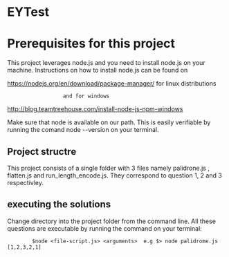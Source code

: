 # EYTest

# Prerequisites for this project

This project leverages node.js and  you need to install node.js on your machine. Instructions on how to install node.js can be found on

https://nodejs.org/en/download/package-manager/ for linux distributions 

                      and for windows
                      
  http://blog.teamtreehouse.com/install-node-js-npm-windows
  
  Make sure that node is available on our path. This is easily verifiable by running the comand  node --version on your terminal.
  

## Project structre
This project consists of a single folder with 3 files namely palidrone.js , flatten.js and run_length_encode.js. They correspond to question 1, 2 and 3 respectivley.

## executing the solutions

Change directory into the project folder from the command line. All these questions are executable by running the command on your terminal: 

            $node <file-script.js> <arguments>  e.g $> node palidrome.js [1,2,3,2,1]
